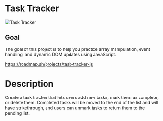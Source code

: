 # Task Tracker

![Task Tracker](project-screenshot.png)

## Goal

The goal of this project is to help you practice array manipulation, event handling, and dynamic DOM updates using JavaScript.

https://roadmap.sh/projects/task-tracker-js

# Description

Create a task tracker that lets users add new tasks, mark them as complete, or delete them. Completed tasks will be moved to the end of the list and will have strikethrough, and users can unmark tasks to return them to the pending list.
